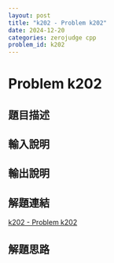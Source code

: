 ```yaml
---
layout: post
title: "k202 - Problem k202"
date: 2024-12-20
categories: zerojudge cpp
problem_id: k202
---
```


# Problem k202

## 題目描述



## 輸入說明



## 輸出說明



## 解題連結

[k202 - Problem k202](https://zerojudge.tw/ShowProblem?problemid=k202)

## 解題思路

